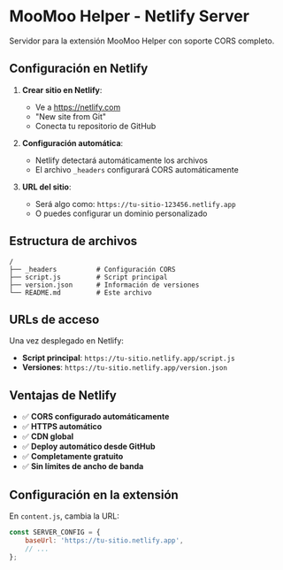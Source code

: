 # MooMoo Helper - Netlify Server

Servidor para la extensión MooMoo Helper con soporte CORS completo.

## Configuración en Netlify

1. **Crear sitio en Netlify**:
   - Ve a https://netlify.com
   - "New site from Git"
   - Conecta tu repositorio de GitHub

2. **Configuración automática**:
   - Netlify detectará automáticamente los archivos
   - El archivo `_headers` configurará CORS automáticamente

3. **URL del sitio**:
   - Será algo como: `https://tu-sitio-123456.netlify.app`
   - O puedes configurar un dominio personalizado

## Estructura de archivos

```
/
├── _headers          # Configuración CORS
├── script.js         # Script principal
├── version.json      # Información de versiones
└── README.md         # Este archivo
```

## URLs de acceso

Una vez desplegado en Netlify:

- **Script principal**: `https://tu-sitio.netlify.app/script.js`
- **Versiones**: `https://tu-sitio.netlify.app/version.json`

## Ventajas de Netlify

- ✅ **CORS configurado automáticamente**
- ✅ **HTTPS automático**
- ✅ **CDN global**
- ✅ **Deploy automático desde GitHub**
- ✅ **Completamente gratuito**
- ✅ **Sin límites de ancho de banda**

## Configuración en la extensión

En `content.js`, cambia la URL:

```javascript
const SERVER_CONFIG = {
    baseUrl: 'https://tu-sitio.netlify.app',
    // ...
};
``` 